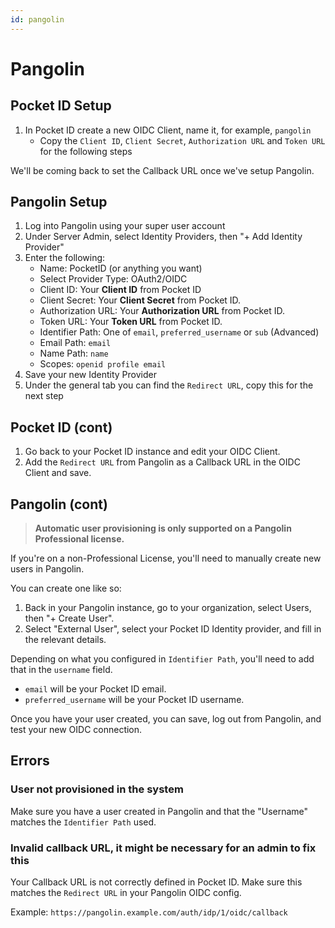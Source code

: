```yaml
---
id: pangolin
---
```


# Pangolin

## Pocket ID Setup 

1. In Pocket ID create a new OIDC Client, name it, for example, `pangolin`
	- Copy the `Client ID`, `Client Secret`, `Authorization URL` and `Token URL` for the following steps
    
We'll be coming back to set the Callback URL once we've setup Pangolin.

## Pangolin Setup

1. Log into Pangolin using your super user account
2. Under Server Admin, select Identity Providers, then "+ Add Identity Provider"
3. Enter the following:
    - Name: PocketID (or anything you want)
    - Select Provider Type: OAuth2/OIDC
	- Client ID: Your **Client ID** from Pocket ID
    - Client Secret: Your **Client Secret** from Pocket ID.
	- Authorization URL: Your **Authorization URL** from Pocket ID.
	- Token URL: Your **Token URL** from Pocket ID.
    - Identifier Path: One of `email`, `preferred_username` or `sub` (Advanced)
    - Email Path: `email`
    - Name Path: `name`
	- Scopes: `openid profile email`
4. Save your new Identity Provider
5. Under the general tab you can find the `Redirect URL`, copy this for the next step

## Pocket ID (cont)

1. Go back to your Pocket ID instance and edit your OIDC Client.
2. Add the `Redirect URL` from Pangolin as a Callback URL in the OIDC Client and save.


## Pangolin (cont)

> **Automatic user provisioning is only supported on a Pangolin Professional license.**

If you're on a non-Professional License, you'll need to manually create new users in Pangolin.

You can create one like so:

1. Back in your Pangolin instance, go to your organization, select Users, then "+ Create User".
2. Select "External User", select your Pocket ID Identity provider, and fill in the relevant details.

Depending on what you configured in `Identifier Path`, you'll need to add that in the `username` field.

- `email` will be your Pocket ID email.
- `preferred_username` will be your Pocket ID username.

Once you have your user created, you can save, log out from Pangolin, and test your new OIDC connection.

## Errors

### User not provisioned in the system

Make sure you have a user created in Pangolin and that the "Username" matches the `Identifier Path` used.

### Invalid callback URL, it might be necessary for an admin to fix this

Your Callback URL is not correctly defined in Pocket ID. Make sure this matches the `Redirect URL` in your Pangolin OIDC config.

Example: `https://pangolin.example.com/auth/idp/1/oidc/callback`
